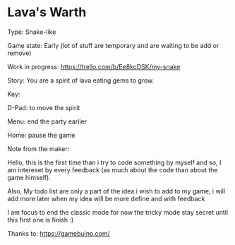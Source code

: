 # Lava's Warth


Type: Snake-like

Game state: Early (lot of stuff are temporary and are waiting to be add or remove)

Work in progress: https://trello.com/b/Ee8kcDSK/my-snake

Story: You are a spirit of lava eating gems to grow.

Key: 

D-Pad: to move the spirit

Menu: end the party earlier

Home: pause the game



Note from the maker:

Hello, this is the first time than i try to code something by myself and so, I am intereset by every feedback (as much about the code than about the game himself).

Also, My todo list are only a part of the idea i wish to add to my game, i will add more later when my idea will be more define and with feedback

I am focus to end the classic mode for now the tricky mode stay secret until this first one is finish :)

Thanks to:
https://gamebuino.com/
